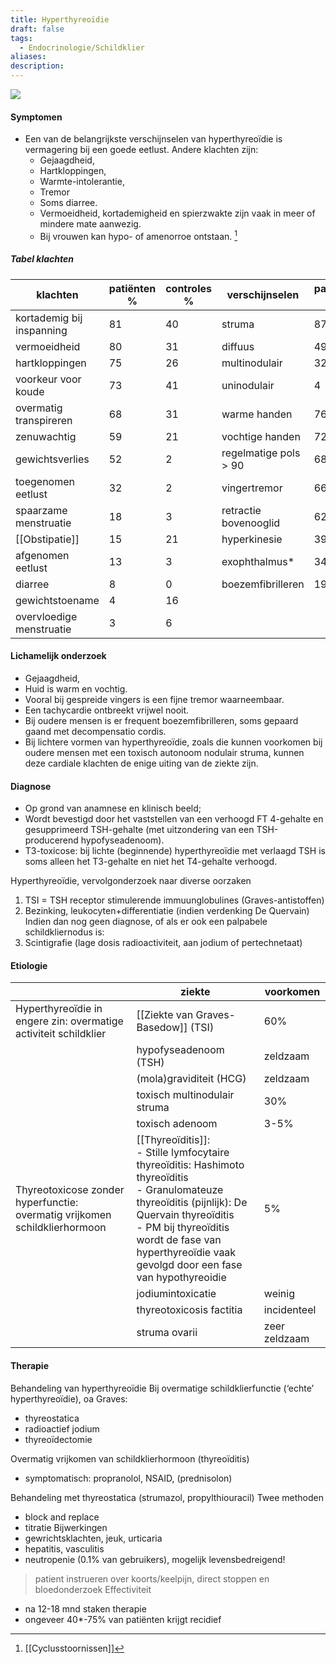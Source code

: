 ```yaml
---
title: Hyperthyreoïdie
draft: false
tags:
  - Endocrinologie/Schildklier
aliases: 
description:
---
```



![](https://i.imgur.com/acMczOi.png)
#### Symptomen
- Een van de belangrijkste verschijnselen van hyperthyreoïdie is vermagering bij een goede eetlust. Andere klachten zijn:
	- Gejaagdheid,
	- Hartkloppingen, 
	- Warmte-intolerantie, 
	- Tremor
	- Soms diarree. 
	- Vermoeidheid, kortademigheid en spierzwakte zijn vaak in meer of mindere mate aanwezig. 
	- Bij vrouwen kan hypo- of amenorroe ontstaan. [^1]

##### Tabel klachten
| klachten                  | patiënten % | controles % | verschijnselen        | patiënten % | controles % |
| ------------------------- | ----------- | ----------- | --------------------- | ----------- | ----------- |
| kortademig bij inspanning | 81          | 40          | struma                | 87          | 11          |
| vermoeidheid              | 80          | 31          | diffuus               | 49          | 11          |
| hartkloppingen            | 75          | 26          | multinodulair         | 32          | 0           |
| voorkeur voor koude       | 73          | 41          | uninodulair           | 4           | 0           |
| overmatig transpireren    | 68          | 31          | warme handen          | 76          | 44          |
| zenuwachtig               | 59          | 21          | vochtige handen       | 72          | 22          |
| gewichtsverlies           | 52          | 2           | regelmatige pols > 90 | 68          | 19          |
| toegenomen eetlust        | 32          | 2           | vingertremor          | 66          | 26          |
| spaarzame menstruatie     | 18          | 3           | retractie bovenooglid | 62          | 16          |
| [[Obstipatie]]                | 15          | 21          | hyperkinesie          | 39          | 9           |
| afgenomen eetlust         | 13          | 3           | exophthalmus\*        | 34          | 2           |
| diarree                   | 8           | 0           | boezemfibrilleren     | 19          | 0           |
| gewichtstoename           | 4           | 16          |                       |             |             |
| overvloedige menstruatie  | 3           | 6           |                       |             |             |

#### Lichamelijk onderzoek
- Gejaagdheid, 
- Huid is warm en vochtig. 
- Vooral bij gespreide vingers is een fijne tremor waarneembaar. 
- Een tachycardie ontbreekt vrijwel nooit. 
- Bij oudere mensen is er frequent boezemfibrilleren, soms gepaard gaand met decompensatio cordis.
- Bij lichtere vormen van hyperthyreoïdie, zoals die kunnen voorkomen bij oudere mensen met een toxisch autonoom nodulair struma, kunnen deze cardiale klachten de enige uiting van de ziekte zijn.

#### Diagnose
- Op grond van anamnese en klinisch beeld;
- Wordt bevestigd door het vaststellen van een verhoogd FT 4-gehalte en gesupprimeerd TSH-gehalte (met uitzondering van een TSH-producerend hypofyseadenoom). 
- T3-toxicose: bij lichte (beginnende) hyperthyreoïdie met verlaagd TSH is soms alleen het T3-gehalte en niet het T4-gehalte verhoogd.

Hyperthyreoïdie, vervolgonderzoek naar diverse oorzaken
1. TSI = TSH receptor stimulerende immuunglobulines (Graves-antistoffen)
2. Bezinking, leukocyten+differentiatie (indien verdenking De Quervain)
Indien dan nog geen diagnose, of als er ook een palpabele schildkliernodus is:
3. Scintigrafie (lage dosis radioactiviteit, aan jodium of pertechnetaat)


#### Etiologie

|                                    | ziekte                          | voorkomen     |
| ---------------------------------- | ------------------------------- | ------------- |
| Hyperthyreoïdie in engere zin: overmatige activiteit schildklier      | [[Ziekte van Graves-Basedow]] (TSI) | 60%           |
|                                    | hypofyseadenoom (TSH)           | zeldzaam      |
|                                    | (mola)graviditeit (HCG)         | zeldzaam      |
|                                    | toxisch multinodulair struma    | 30%           |
|                                    | toxisch adenoom                 | 3-5%          |
| Thyreotoxicose zonder hyperfunctie: overmatig vrijkomen schildklierhormoon | [[Thyreoïditis]]: </br> - Stille lymfocytaire thyreoïditis: Hashimoto thyreoïditis    </br> - Granulomateuze thyreoïditis (pijnlijk): De Quervain thyreoïditis    </br> - PM bij thyreoïditis wordt de fase van hyperthyreoïdie vaak gevolgd door een fase van hypothyreoidie            | 5%            |
|                                    | jodiumintoxicatie               | weinig        |
|                                    | thyreotoxicosis factitia        | incidenteel   |
|                                    | struma ovarii                   | zeer zeldzaam |


#### Therapie
Behandeling van hyperthyreoïdie
Bij overmatige schildklierfunctie (‘echte’ hyperthyreoïdie), oa Graves:
- thyreostatica
- radioactief jodium
- thyreoïdectomie

Overmatig vrijkomen van schildklierhormoon (thyreoïditis)
- symptomatisch: propranolol, NSAID, (prednisolon)


Behandeling met thyreostatica (strumazol, propylthiouracil)
Twee methoden
- block and replace
- titratie
Bijwerkingen
- gewrichtsklachten, jeuk, urticaria
- hepatitis, vasculitis
- neutropenie (0.1% van gebruikers), mogelijk levensbedreigend!
> patient instrueren over koorts/keelpijn, direct stoppen en bloedonderzoek
Effectiviteit
- na 12-18 mnd staken therapie
- ongeveer 40*-75% van patiënten krijgt recidief

[^1]: [[Cyclusstoornissen]]